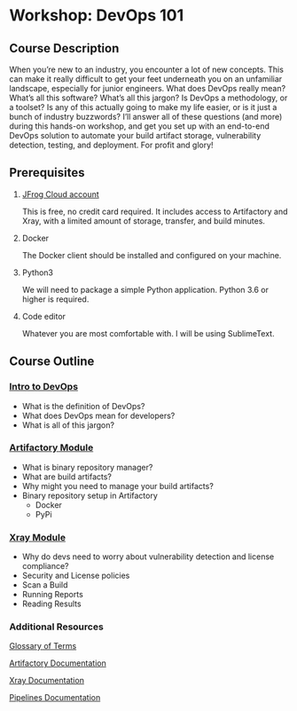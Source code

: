 # Workshop: DevOps 101

## Course Description

When you’re new to an industry, you encounter a lot of new concepts. This can make it really difficult to get your feet underneath you on an unfamiliar landscape, especially for junior engineers. What does DevOps really mean? What’s all this software? What’s all this jargon? Is DevOps a methodology, or a toolset? Is any of this actually going to make my life easier, or is it just a bunch of industry buzzwords? I’ll answer all of these questions (and more) during this hands-on workshop, and get you set up with an end-to-end DevOps solution to automate your build artifact storage, vulnerability detection, testing, and deployment. For profit and glory!


## Prerequisites

1. [JFrog Cloud account](https://jfrog.com/artifactory/start-free/#saas)

    This is free, no credit card required. It includes access to Artifactory and Xray, with a limited amount of storage, transfer, and build minutes. 
2. Docker

    The Docker client should be installed and configured on your machine.

3. Python3

    We will need to package a simple Python application. Python 3.6 or higher is required.

4. Code editor

    Whatever you are most comfortable with. I will be using SublimeText. 


## Course Outline


### [Intro to DevOps](https://github.com/batelt/devops-101-workshop/blob/master/docs/intro.md)
- What is the definition of DevOps?
- What does DevOps mean for developers?
- What is all of this jargon?


### [Artifactory Module](https://github.com/batelt/devops-101-workshop/blob/master/docs/artifactory.md)
- What is binary repository manager?
- What are build artifacts?
- Why might you need to manage your build artifacts?
- Binary repository setup in Artifactory
    - Docker
    - PyPi


### [Xray Module](https://github.com/batelt/devops-101-workshop/blob/master/docs/xray.md)
- Why do devs need to worry about vulnerability detection and license compliance?
- Security and License policies
- Scan a Build
- Running Reports
- Reading Results


### Additional Resources

[Glossary of Terms](https://github.com/batelt/devops-101-workshop/blob/master/docs/glossary.md)

[Artifactory Documentation](https://www.jfrog.com/confluence/display/JFROG/Package+Management)

[Xray Documentation](https://www.jfrog.com/confluence/display/JFROG/Xray+Security+and+Compliance)

[Pipelines Documentation](https://www.jfrog.com/confluence/display/JFROG/Pipelines+Developer+Guide)
